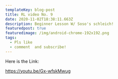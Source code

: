 ```yaml
---
templateKey: blog-post
title: RL video No. 9
date: 2020-11-02T18:38:11.663Z
description: Beginner Lesson W/ Soso's schleich!
featuredpost: true
featuredimage: /img/android-chrome-192x192.png
tags:
  - Pls like
  - comment  and subscribe!
---
```

Here is the Link:

https://youtu.be/Gx-wfskMwug
